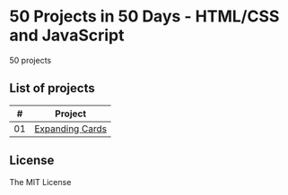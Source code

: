 # 50 Projects in 50 Days - HTML/CSS and JavaScript

50 projects 
## List of projects

|  #  | Project                                                                                                                     |
| :-: | --------------------------------------------------------------------------------------------------------------------------- |
| 01  | [Expanding Cards](https://github.com/luiscode92/50projects50days/tree/master/expanding-cards)                             |

## License

The MIT License